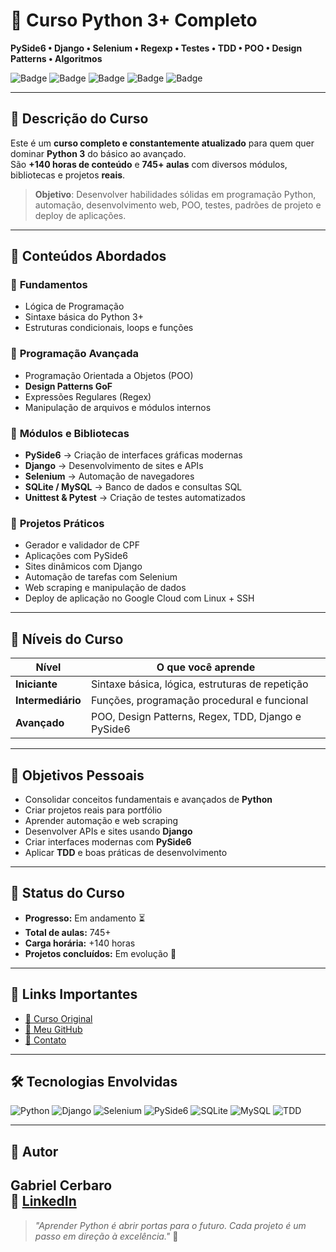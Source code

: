 # 🐍 Curso Python 3+ Completo  
**PySide6 • Django • Selenium • Regexp • Testes • TDD • POO • Design Patterns • Algoritmos**

![Badge](https://img.shields.io/badge/Python-3%2B-blue?logo=python&logoColor=white)
![Badge](https://img.shields.io/badge/Status-Em%20Andamento-yellow)
![Badge](https://img.shields.io/badge/Aulas-745%2B-orange)
![Badge](https://img.shields.io/badge/Projetos%20Reais-Sim-brightgreen)
![Badge](https://img.shields.io/badge/Linguagem-Python3-blue)

---
## 📌 Descrição do Curso
Este é um **curso completo e constantemente atualizado** para quem quer dominar **Python 3** do básico ao avançado.  
São **+140 horas de conteúdo** e **745+ aulas** com diversos módulos, bibliotecas e projetos **reais**.

> **Objetivo**: Desenvolver habilidades sólidas em programação Python, automação, desenvolvimento web, POO, testes, padrões de projeto e deploy de aplicações.

---
## 🚀 Conteúdos Abordados

### 🔹 **Fundamentos**
- Lógica de Programação
- Sintaxe básica do Python 3+
- Estruturas condicionais, loops e funções

### 🔹 **Programação Avançada**
- Programação Orientada a Objetos (POO)
- **Design Patterns GoF**
- Expressões Regulares (Regex)
- Manipulação de arquivos e módulos internos

### 🔹 **Módulos e Bibliotecas**
- **PySide6** → Criação de interfaces gráficas modernas  
- **Django** → Desenvolvimento de sites e APIs  
- **Selenium** → Automação de navegadores  
- **SQLite / MySQL** → Banco de dados e consultas SQL  
- **Unittest & Pytest** → Criação de testes automatizados  

### 🔹 **Projetos Práticos**
- Gerador e validador de CPF
- Aplicações com PySide6
- Sites dinâmicos com Django
- Automação de tarefas com Selenium
- Web scraping e manipulação de dados
- Deploy de aplicação no Google Cloud com Linux + SSH

---
## 🧠 Níveis do Curso
| **Nível**         | **O que você aprende** |
|--------------------|-------------------------|
| **Iniciante**      | Sintaxe básica, lógica, estruturas de repetição |
| **Intermediário**  | Funções, programação procedural e funcional |
| **Avançado**       | POO, Design Patterns, Regex, TDD, Django e PySide6 |

---
## 🎯 Objetivos Pessoais
- Consolidar conceitos fundamentais e avançados de **Python**
- Criar projetos reais para portfólio
- Aprender automação e web scraping
- Desenvolver APIs e sites usando **Django**
- Criar interfaces modernas com **PySide6**
- Aplicar **TDD** e boas práticas de desenvolvimento

---
## 📌 Status do Curso
- **Progresso:** Em andamento ⏳  
- **Total de aulas:** 745+  
- **Carga horária:** +140 horas  
- **Projetos concluídos:** Em evolução 🚀  

---
## 📎 Links Importantes
- [📌 Curso Original](https://www.udemy.com/course/python-3-do-zero-ao-avancado/)
- [📂 Meu GitHub](https://github.com/seu-usuario)
- [📧 Contato](mailto:seuemail@exemplo.com)

---
## 🛠 Tecnologias Envolvidas
![Python](https://img.shields.io/badge/Python-3.11-blue?logo=python)
![Django](https://img.shields.io/badge/Django-Framework-green?logo=django)
![Selenium](https://img.shields.io/badge/Selenium-Automação-orange?logo=selenium)
![PySide6](https://img.shields.io/badge/PySide6-UI-ff69b4?logo=qt)
![SQLite](https://img.shields.io/badge/SQLite-DB-blue?logo=sqlite)
![MySQL](https://img.shields.io/badge/MySQL-DB-blue?logo=mysql)
![TDD](https://img.shields.io/badge/TDD-Testes-blueviolet)

---

## 📌 Autor
**Gabriel Cerbaro**  
🔗 [LinkedIn](https://linkedin.com/in/seu-linkedin)  
---
> _"Aprender Python é abrir portas para o futuro. Cada projeto é um passo em direção à excelência."_ 🚀
